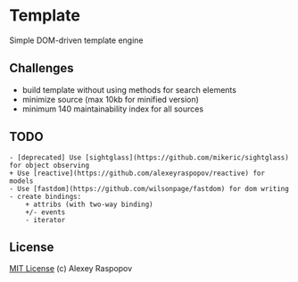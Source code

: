 # Template

Simple DOM-driven template engine

## Challenges

 - build template without using methods for search elements
 - minimize source (max 10kb for minified version)
 - minimum 140 maintainability index for all sources

## TODO

	- [deprecated] Use [sightglass](https://github.com/mikeric/sightglass) for object observing
	+ Use [reactive](https://github.com/alexeyraspopov/reactive) for models
	- Use [fastdom](https://github.com/wilsonpage/fastdom) for dom writing
	- create bindings:
		+ attribs (with two-way binding)
		+/- events
		- iterator

## License

[MIT License](http://en.wikipedia.org/wiki/MIT_License) (c) Alexey Raspopov
